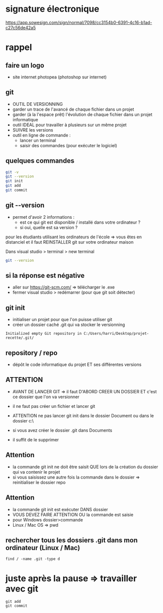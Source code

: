 # signature électronique

https://app.sowesign.com/sign/normal/7098/cc3154b0-6391-4c16-b1ad-c27c56de42a5


# rappel 


## faire un logo

- site internet photopea (photoshop sur internet)

## git 

- OUTIL DE VERSIONNING 
- garder un trace de l'avancé de chaque fichier dans un projet 
- garder (à la l'espace prêt) l'évolution de chaque fichier dans un projet informatique
- outil IDEAL pour travailler à plusieurs sur un même projet 
- SUIVRE les versions 
- outil en ligne de commande :
    - lancer un terminal 
    - saisir des commandes (pour exécuter le logiciel)

## quelques commandes 

```sh
git -v
git --version
git init 
git add 
git commit 
```

## git --version

- permet d'avoir 2 informations : 
    - est ce qui git est disponible / installé dans votre ordinateur ?
    - si oui, quelle est sa version ? 

pour les étudiants utilisant les ordinateurs de l'école => vous êtes en distanciel et il faut REINSTALLER git sur votre ordinateur maison

Dans visual studio > terminal > new terminal

```sh
git --version
```

## si la réponse est négative 

- aller sur https://git-scm.com/ => télécharger le .exe
- fermer visual studio > redémarrer (pour que git soit détecter)


## git init 

- initialiser un projet pour que l'on puisse utiliser git 
- créer un dossier caché .git qui va stocker le versionning 

```
Initialized empty Git repository in C:/Users/harri/Desktop/projet-recette/.git/
```

## repository / repo 

- dépôt le code informatique du projet ET ses différentes versions

## ATTENTION 

- AVANT DE LANCER GIT => il faut D'ABORD CREER UN DOSSIER ET c'est ce dossier que l'on va versionner 
- il ne faut pas créer un fichier et lancer git 
- ATTENTION ne pas lancer git init dans le dossier Document ou dans le dossier c:\

- si vous avez créer le dossier .git dans Documents 
- il suffit de le supprimer  

## Attention 

- la commande git init ne doit être saisit QUE lors de la création du dossier qui va contenir le projet 
- si vous saisissez une autre fois la commande dans le dossier => reinitialiser le dossier repo 

## Attention

- la commande git init est exécuter DANS dossier 
- VOUS DEVEZ FAIRE ATTENTION OU la commande est saisie  
- pour Windows dossier>commande 
- Linux / Mac OS => pwd 


## rechercher tous les dossiers .git dans mon ordinateur (Linux / Mac)

```
find / -name .git -type d
```

# juste après la pause => travailler avec git 

```
git add 
git commit
```